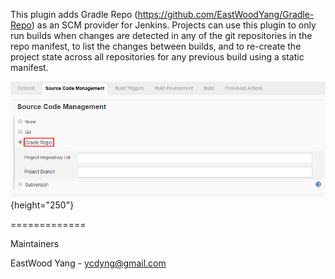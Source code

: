 This plugin adds Gradle Repo
(<https://github.com/EastWoodYang/Gradle-Repo>) as an SCM provider for
Jenkins. Projects can use this plugin to only run builds when changes
are detected in any of the git repositories in the repo manifest, to
list the changes between builds, and to re-create the project state
across all repositories for any previous build using a static manifest.

![](docs/images/3.png){height="250"}  

=============

Maintainers

EastWood Yang - <ycdyng@gmail.com>
